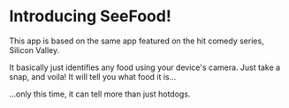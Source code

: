 # Introducing SeeFood!

This app is based on the same app featured on the hit comedy series, Silicon Valley.

It basically just identifies any food using your device's camera. Just take a snap, and voila! It will tell you what food it is...

...only this time, it can tell more than just hotdogs.
